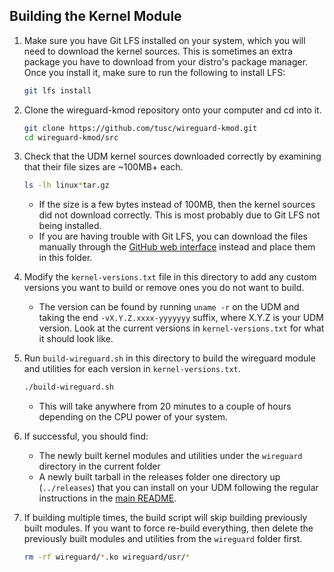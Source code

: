 ## Building the Kernel Module

1. Make sure you have Git LFS installed on your system, which you will need to download the kernel sources. This is sometimes an extra package you have to download from your distro's package manager. Once you install it, make sure to run the following to install LFS:

    ```sh
    git lfs install
    ```
    
2. Clone the wireguard-kmod repository onto your computer and cd into it. 

    ```sh
    git clone https://github.com/tusc/wireguard-kmod.git
    cd wireguard-kmod/src
    ```
  
3. Check that the UDM kernel sources downloaded correctly by examining that their file sizes are ~100MB+ each.

    ```sh
    ls -lh linux*tar.gz
    ```
    
    * If the size is a few bytes instead of 100MB, then the kernel sources did not download correctly. This is most probably due to Git LFS not being installed.
    * If you are having trouble with Git LFS, you can download the files manually through the [GitHub web interface](https://github.com/tusc/wireguard-kmod/tree/main/src) instead and place them in this folder.
   
4. Modify the `kernel-versions.txt` file in this directory to add any custom versions you want to build or remove ones you do not want to build. 

    * The version can be found by running `uname -r` on the UDM and taking the end `-vX.Y.Z.xxxx-yyyyyyy` suffix, where X.Y.Z is your UDM version. Look at the current versions in `kernel-versions.txt` for what it should look like.

5. Run `build-wireguard.sh` in this directory to build the wireguard module and utilities for each version in `kernel-versions.txt`.

    ```sh
    ./build-wireguard.sh
    ```
  
    * This will take anywhere from 20 minutes to a couple of hours depending on the CPU power of your system.

6. If successful, you should find:

    * The newly built kernel modules and utilities under the `wireguard` directory in the current folder
    * A newly built tarball in the releases folder one directory up (`../releases`) that you can install on your UDM following the regular instructions in the [main README](https://github.com/tusc/wireguard-kmod/blob/main/README.md).
    
7. If building multiple times, the build script will skip building previously built modules. If you want to force re-build everything, then delete the previously built modules and utilities from the `wireguard` folder first.

    ```sh
    rm -rf wireguard/*.ko wireguard/usr/*
    ```
